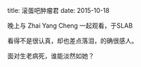 title: 滚蛋吧肿瘤君
date: 2015-10-18

晚上与 Zhai Yang Cheng 一起观看，于SLAB

看得不是很认真，却也差点落泪，的确很感人。

面对生老病死，谁能淡然如她？
